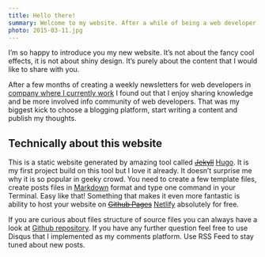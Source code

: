 ```yaml
---
title: Hello there!
summary: Welcome to my website. After a while of being a web developer I found out that It gives my a massive pleasure to share knowledge, so I decided to run this blog.
photo: 2015-03-11.jpg
---
```


I’m so happy to introduce you my new website. It’s not about the fancy cool effects, it is not about shiny design. It’s purely about the content that I would like to share with you.

After a few months of creating a weekly newsletters for web developers in [company where I currently work](http://www.creare.co.uk/) I found out that I enjoy sharing knowledge and be more involved info community of web developers. That was my biggest kick to choose a blogging platform, start writing a content and publish my thoughts.

## Technically about this website

This is a static website generated by amazing tool called ~~[Jekyll](https://jekyllrb.com/)~~ [Hugo](https://pawelgrzybek.com/from-jekyll-to-hugo-from-github-pages-to-netlify/). It is my first project build on this tool but I love it already. It doesn’t surprise me why it is so popular in geeky crowd. You need to create a few template files, create posts files in [Markdown](http://daringfireball.net/projects/markdown/) format and type one command in your Terminal. Easy like that! Something that makes it even more fantastic is ability to host your website on ~~[Github Pages](https://pages.github.com/)~~ [Netlify](https://pawelgrzybek.com/from-jekyll-to-hugo-from-github-pages-to-netlify/) absolutely for free.

If you are curious about files structure of source files you can always have a look at [Github repository](https://github.com/pawelgrzybek/pawelgrzybek.com). If you have any further question  feel free to use Disqus that I implemented as my comments platform. Use RSS Feed to stay tuned about new posts.
